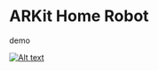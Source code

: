 # ARKit Home Robot
demo

[![Alt text](https://img.youtube.com/vi/v-9B6HPRNEA/0.jpg)](https://www.youtube.com/watch?v=v-9B6HPRNEA)
